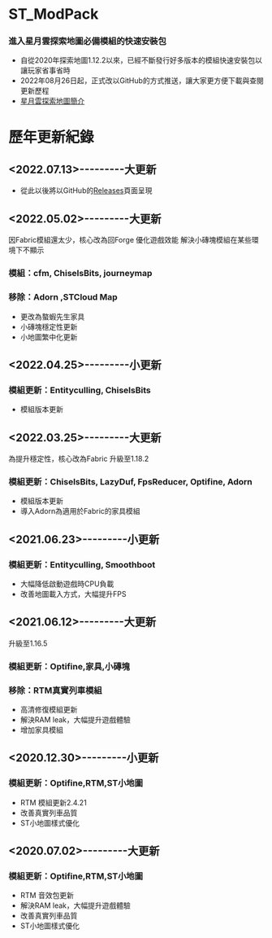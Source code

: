 # ST_ModPack
### 進入星月雲探索地圖必備模組的快速安裝包

- 自從2020年探索地圖1.12.2以來，已經不斷發行好多版本的模組快速安裝包以讓玩家省事省時
- 2022年08月26日起，正式改以GitHub的方式推送，讓大家更方便下載與查閱更新歷程
- [星月雲探索地圖簡介](https://smct.vercel.app/#map)

# 歷年更新紀錄

## <2022.07.13>---------大更新

* 從此以後將以GitHub的[Releases](https://github.com/kilo0702/ST_ModPack/releases)頁面呈現


## <2022.05.02>---------大更新 
因Fabric模組還太少，核心改為回Forge
優化遊戲效能
解決小磚塊模組在某些環境下不顯示
### 模組：cfm, ChiselsBits, journeymap
### 移除：Adorn ,STCloud Map
* 更改為螯蝦先生家具
* 小磚塊穩定性更新
* 小地圖繁中化更新

## <2022.04.25>---------小更新
### 模組更新：Entityculling, ChiselsBits
* 模組版本更新

## <2022.03.25>---------大更新 
為提升穩定性，核心改為Fabric
升級至1.18.2
### 模組更新：ChiselsBits, LazyDuf, FpsReducer, Optifine, Adorn
* 模組版本更新
* 導入Adorn為適用於Fabric的家具模組

## <2021.06.23>---------小更新
### 模組更新：Entityculling, Smoothboot
* 大幅降低啟動遊戲時CPU負載
* 改善地圖載入方式，大幅提升FPS

## <2021.06.12>---------大更新
升級至1.16.5
### 模組更新：Optifine,家具,小磚塊
### 移除：RTM真實列車模組
* 高清修復模組更新
* 解決RAM leak，大幅提升遊戲體驗
* 增加家具模組

## <2020.12.30>---------小更新
### 模組更新：Optifine,RTM,ST小地圖
* RTM 模組更新2.4.21
* 改善真實列車品質
* ST小地圖樣式優化

## <2020.07.02>---------大更新
### 模組更新：Optifine,RTM,ST小地圖
* RTM 音效包更新
* 解決RAM leak，大幅提升遊戲體驗
* 改善真實列車品質
* ST小地圖樣式優化
